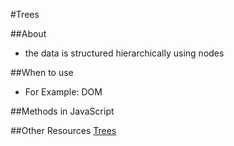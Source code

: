 #Trees

##About
- the data is structured hierarchically using nodes

##When to use
- For Example: DOM 

##Methods in JavaScript


##Other Resources
[Trees](https://code.tutsplus.com/articles/data-structures-with-javascript-tree--cms-23393)
